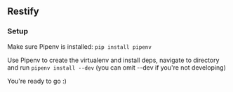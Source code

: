 ## Restify

### Setup

Make sure Pipenv is installed: `pip install pipenv`

Use Pipenv to create the virtualenv and install deps, navigate to directory and run `pipenv install --dev` (you can omit --dev if you're not developing)

You're ready to go :)